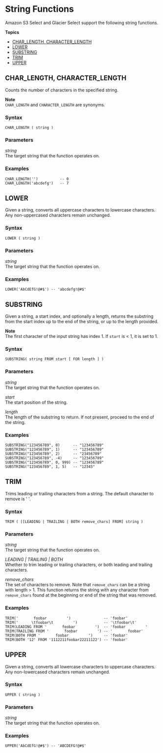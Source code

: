 # String Functions<a name="s3-glacier-select-sql-reference-string"></a>

Amazon S3 Select and Glacier Select support the following string functions\.

**Topics**
+ [CHAR\_LENGTH, CHARACTER\_LENGTH](#s3-glacier-select-sql-reference-char-length)
+ [LOWER](#s3-glacier-select-sql-reference-lower)
+ [SUBSTRING](#s3-glacier-select-sql-reference-substring)
+ [TRIM](#s3-glacier-select-sql-reference-trim)
+ [UPPER](#s3-glacier-select-sql-reference-upper)

## CHAR\_LENGTH, CHARACTER\_LENGTH<a name="s3-glacier-select-sql-reference-char-length"></a>

Counts the number of characters in the specified string\.

**Note**  
`CHAR_LENGTH` and `CHARACTER_LENGTH` are synonyms\.

### Syntax<a name="s3-glacier-select-sql-reference-char-length-syntax"></a>

```
CHAR_LENGTH ( string )
```

### Parameters<a name="s3-glacier-select-sql-reference-char-length-parameters"></a>

 *string*   
The target string that the function operates on\.

### Examples<a name="s3-glacier-select-sql-reference-char-length-examples"></a>

```
CHAR_LENGTH('')          -- 0
CHAR_LENGTH('abcdefg')   -- 7
```

## LOWER<a name="s3-glacier-select-sql-reference-lower"></a>

Given a string, converts all uppercase characters to lowercase characters\. Any non\-uppercased characters remain unchanged\.

### Syntax<a name="s3-glacier-select-sql-reference-lower-syntax"></a>

```
LOWER ( string )
```

### Parameters<a name="s3-glacier-select-sql-reference-lower-parameters"></a>

 *string*   
The target string that the function operates on\.

### Examples<a name="s3-glacier-select-sql-reference-lower-examples"></a>

```
LOWER('AbCdEfG!@#$') -- 'abcdefg!@#$'
```

## SUBSTRING<a name="s3-glacier-select-sql-reference-substring"></a>

Given a string, a start index, and optionally a length, returns the substring from the start index up to the end of the string, or up to the length provided\.

**Note**  
The first character of the input string has index 1\. If `start` is < 1, it is set to 1\.

### Syntax<a name="s3-glacier-select-sql-reference-substring-syntax"></a>

```
SUBSTRING( string FROM start [ FOR length ] )
```

### Parameters<a name="s3-glacier-select-sql-reference-substring-parameters"></a>

 *string*   
The target string that the function operates on\.

 *start*   
The start position of the string\.

 *length*   
The length of the substring to return\. If not present, proceed to the end of the string\.

### Examples<a name="s3-glacier-select-sql-reference-substring-examples"></a>

```
SUBSTRING("123456789", 0)      -- "123456789"
SUBSTRING("123456789", 1)      -- "123456789"
SUBSTRING("123456789", 2)      -- "23456789"
SUBSTRING("123456789", -4)     -- "123456789"
SUBSTRING("123456789", 0, 999) -- "123456789" 
SUBSTRING("123456789", 1, 5)   -- "12345"
```

## TRIM<a name="s3-glacier-select-sql-reference-trim"></a>

Trims leading or trailing characters from a string\. The default character to remove is ' '\.

### Syntax<a name="s3-glacier-select-sql-reference-trim-syntax"></a>

```
TRIM ( [[LEADING | TRAILING | BOTH remove_chars] FROM] string )
```

### Parameters<a name="s3-glacier-select-sql-reference-trim-parameters"></a>

 *string*   
The target string that the function operates on\.

 *LEADING \| TRAILING \| BOTH*   
Whether to trim leading or trailing characters, or both leading and trailing characters\.

 *remove\_chars*   
The set of characters to remove\. Note that `remove_chars` can be a string with length > 1\. This function returns the string with any character from `remove_chars` found at the beginning or end of the string that was removed\.

### Examples<a name="s3-glacier-select-sql-reference-trim-examples"></a>

```
TRIM('       foobar         ')               -- 'foobar'
TRIM('      \tfoobar\t         ')            -- '\tfoobar\t'
TRIM(LEADING FROM '       foobar         ')  -- 'foobar         '
TRIM(TRAILING FROM '       foobar         ') -- '       foobar'
TRIM(BOTH FROM '       foobar         ')     -- 'foobar'
TRIM(BOTH '12' FROM '1112211foobar22211122') -- 'foobar'
```

## UPPER<a name="s3-glacier-select-sql-reference-upper"></a>

Given a string, converts all lowercase characters to uppercase characters\. Any non\-lowercased characters remain unchanged\.

### Syntax<a name="s3-glacier-select-sql-reference-upper-syntax"></a>

```
UPPER ( string )
```

### Parameters<a name="s3-glacier-select-sql-reference-upper-parameters"></a>

 *string*   
The target string that the function operates on\.

### Examples<a name="s3-glacier-select-sql-reference-upper-examples"></a>

```
UPPER('AbCdEfG!@#$') -- 'ABCDEFG!@#$'
```